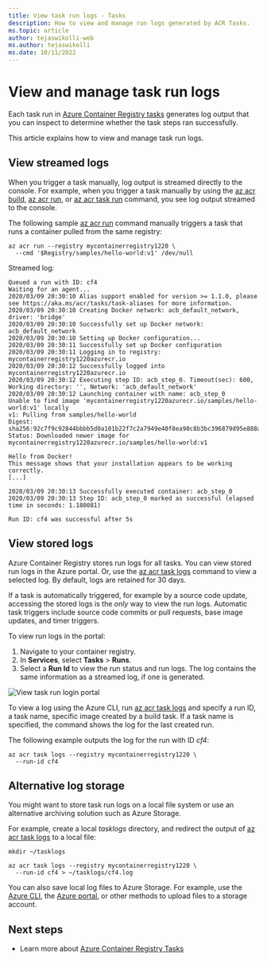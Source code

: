 ```yaml
---
title: View task run logs - Tasks
description: How to view and manage run logs generated by ACR Tasks.
ms.topic: article
author: tejaswikolli-web
ms.author: tejaswikolli
ms.date: 10/11/2022
---
```


# View and manage task run logs

Each task run in [Azure Container Registry tasks](container-registry-tasks-overview.md) generates log output that you can inspect to determine whether the task steps ran successfully. 

This article explains how to view and manage task run logs.

## View streamed logs

When you trigger a task manually, log output is streamed directly to the console. For example, when you trigger a task manually by using the [az acr build](/cli/azure/acr#az-acr-build), [az acr run](/cli/azure/acr#az-acr-run), or [az acr task run](/cli/azure/acr/task#az-acr-task-run) command, you see log output streamed to the console. 

The following sample [az acr run](/cli/azure/acr#az-acr-run) command manually triggers a task that runs a container pulled from the same registry:

```azurecli
az acr run --registry mycontainerregistry1220 \
  --cmd '$Registry/samples/hello-world:v1' /dev/null
```

Streamed log:

```console
Queued a run with ID: cf4
Waiting for an agent...
2020/03/09 20:30:10 Alias support enabled for version >= 1.1.0, please see https://aka.ms/acr/tasks/task-aliases for more information.
2020/03/09 20:30:10 Creating Docker network: acb_default_network, driver: 'bridge'
2020/03/09 20:30:10 Successfully set up Docker network: acb_default_network
2020/03/09 20:30:10 Setting up Docker configuration...
2020/03/09 20:30:11 Successfully set up Docker configuration
2020/03/09 20:30:11 Logging in to registry: mycontainerregistry1220azurecr.io
2020/03/09 20:30:12 Successfully logged into mycontainerregistry1220azurecr.io
2020/03/09 20:30:12 Executing step ID: acb_step_0. Timeout(sec): 600, Working directory: '', Network: 'acb_default_network'
2020/03/09 20:30:12 Launching container with name: acb_step_0
Unable to find image 'mycontainerregistry1220azurecr.io/samples/hello-world:v1' locally
v1: Pulling from samples/hello-world
Digest: sha256:92c7f9c92844bbbb5d0a101b22f7c2a7949e40f8ea90c8b3bc396879d95e888a
Status: Downloaded newer image for mycontainerregistry1220azurecr.io/samples/hello-world:v1

Hello from Docker!
This message shows that your installation appears to be working correctly.
[...]

2020/03/09 20:30:13 Successfully executed container: acb_step_0
2020/03/09 20:30:13 Step ID: acb_step_0 marked as successful (elapsed time in seconds: 1.180081)

Run ID: cf4 was successful after 5s
```

## View stored logs 

Azure Container Registry stores run logs for all tasks. You can view stored run logs in the Azure portal. Or, use the [az acr task logs](/cli/azure/acr/task#az-acr-task-logs) command to view a selected log. By default, logs are retained for 30 days.

If a task is automatically triggered, for example by a source code update, accessing the stored logs is the *only* way to view the run logs. Automatic task triggers include source code commits or pull requests, base image updates, and timer triggers.

To view run logs in the portal:

1. Navigate to your container registry.
1. In **Services**, select **Tasks** > **Runs**.
1. Select a **Run Id** to view the run status and run logs. The log contains the same information as a streamed log, if one is generated.

![View task run login portal](./media/container-registry-tasks-logs/portal-task-run-logs.png)

To view a log using the Azure CLI, run [az acr task logs](/cli/azure/acr/task#az-acr-task-logs) and specify a run ID, a task name, specific image created by a build task. If a task name is specified, the command shows the log for the last created run.

The following example outputs the log for the run with ID *cf4*:

```azurecli
az acr task logs --registry mycontainerregistry1220 \
  --run-id cf4
```

## Alternative log storage

You might want to store task run logs on a local file system or use an alternative archiving solution such as Azure Storage.

For example, create a local *tasklogs* directory, and redirect the output of [az acr task logs](/cli/azure/acr/task#az-acr-task-logs) to a local file:

```azurecli
mkdir ~/tasklogs

az acr task logs --registry mycontainerregistry1220 \
  --run-id cf4 > ~/tasklogs/cf4.log
```

You can also save local log files to Azure Storage. For example, use the [Azure CLI](../storage/blobs/storage-quickstart-blobs-cli.md), the [Azure portal](../storage/blobs/storage-quickstart-blobs-portal.md), or other methods to upload files to a storage account.

## Next steps

* Learn more about [Azure Container Registry Tasks](container-registry-tasks-overview.md)


<!-- LINKS - Internal -->
[azure-cli]: /cli/azure/install-azure-cli
[az-acr-build]: /cli/azure/acr#az-acr-build
[az-acr-pack-build]: /cli/azure/acr/pack#az-acr-pack-build
[az-acr-task]: /cli/azure/acr/task
[az-acr-task-create]: /cli/azure/acr/task#az-acr-task-create
[az-acr-task-run]: /cli/azure/acr/task#az-acr-task-run
[az-acr-task-update]: /cli/azure/acr/task#az-acr-task-update
[az-login]: /cli/azure/reference-index#az-login
[az-login-service-principal]: /cli/azure/authenticate-azure-cli

<!-- IMAGES -->
[quick-build-01-fork]: ./media/container-registry-tutorial-quick-build/quick-build-01-fork.png
[quick-build-02-browser]: ./media/container-registry-tutorial-quick-build/quick-build-02-browser.png
